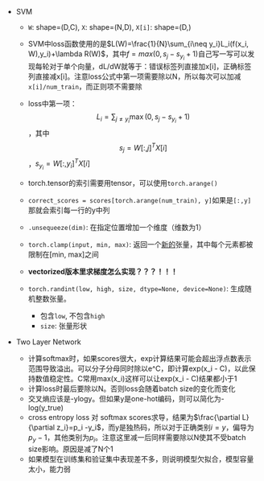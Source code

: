 - SVM

  - `W`: shape=(D,C), `X`: shape=(N,D), `X[i]`: shape=(D,)
  - SVM中loss函数使用的是$L(W)=\frac{1}{N}\sum_{i\neq y_i}L_i(f(x_i, W),y_i)+\lambda R(W)$，其中$f=max(0, s_j-s_{y_i}+1)$自己写一写可以发现每轮对于单个向量，dL/dW就等于：错误标签列直接加x[i]，正确标签列直接减x[i]。注意loss公式中第一项需要除以N，所以每次可以加减`x[i]/num_train`，而正则项不需要除

  - loss中第一项：$$L_i=\sum_{j\neq y_i}\max(0,s_j-s_{y_i}+1)$$，其中$$s_j=W[:,j]^TX[i]$$，$s_{y_i}=W[:,y_i]^TX[i]$

  - torch.tensor的索引需要用tensor，可以使用`torch.arange()`
  - `correct_scores = scores[torch.arange(num_train), y]`如果是`[:,y]`那就会索引每一行的y中列
  - `.unsequeeze(dim)`: 在指定位置增加一个维度（维数为1） 
  - `torch.clamp(input, min, max)`: 返回一个<u>新的</u>张量，其中每个元素都被限制在[min, max]之间
  - **vectorized版本里求梯度怎么实现？？？！！！**
  - `torch.randint(low, high, size, dtype=None, device=None)`: 生成随机整数张量。
    - 包含`low`, 不包含`high`
    - `size`: 张量形状

- Two Layer Network
  - 计算softmax时，如果scores很大，exp计算结果可能会超出浮点数表示范围导致溢出。可以分子分母同时除以e^C，即计算exp(x_i - C)，以此保持数值稳定性。C常用max(x_i)这样可以让exp(x_i - C)结果都小于1
  - 计算loss时最后要除以N。否则loss会随着batch size的变化而变化
  - 交叉熵应该是-ylogy。但如果y是one-hot编码，则可以简化为-log(y_true)
  - cross entropy loss 对 softmax scores求导，结果为$\frac{\partial L}{\partial z_i}=p_i -y_i$，而y是独热码，所以对于正确类别$i=y$，偏导为$p_y-1$，其他类别为$p_i$。注意这里减一后同样需要除以N使其不受batch size影响。原因是减了N个1
  - 如果模型在训练集和验证集中表现差不多，则说明模型欠拟合，模型容量太小，能力弱

